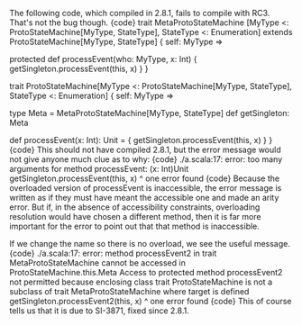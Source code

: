 The following code, which compiled in 2.8.1, fails to compile with RC3.  That's not the bug though.
{code}
trait MetaProtoStateMachine [MyType <: ProtoStateMachine[MyType, StateType], StateType <: Enumeration]
extends ProtoStateMachine[MyType, StateType] {
  self: MyType =>
    
  protected def processEvent(who: MyType, x: Int) {
    getSingleton.processEvent(this, x)
  }
}

trait ProtoStateMachine[MyType <: ProtoStateMachine[MyType, StateType], StateType <: Enumeration] {
  self: MyType =>
  
  type Meta = MetaProtoStateMachine[MyType, StateType]
  def getSingleton: Meta
  
  def processEvent(x: Int): Unit = {
    getSingleton.processEvent(this, x)
  }
}
{code}
This should not have compiled 2.8.1, but the error message would not give anyone much clue as to why:
{code}
./a.scala:17: error: too many arguments for method processEvent: (x: Int)Unit
    getSingleton.processEvent(this, x)
                             ^
one error found
{code}
Because the overloaded version of processEvent is inaccessible, the error message is written as if they must have meant the accessible one and made an arity error.  But if, in the absence of accessibility constraints, overloading resolution would have chosen a different method, then it is far more important for the error to point out that that method is inaccessible.

If we change the name so there is no overload, we see the useful message.
{code}
./a.scala:17: error: method processEvent2 in trait MetaProtoStateMachine cannot be accessed in ProtoStateMachine.this.Meta
 Access to protected method processEvent2 not permitted because
 enclosing class trait ProtoStateMachine is not a subclass of 
 trait MetaProtoStateMachine where target is defined
    getSingleton.processEvent2(this, x)
                 ^
one error found
{code}
This of course tells us that it is due to SI-3871, fixed since 2.8.1.

